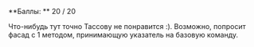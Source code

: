 **Баллы: ** 20 / 20

Что-нибудь тут точно Тассову не понравится :). Возможно, попросит фасад с 1 методом, принимающую указатель на базовую команду.
